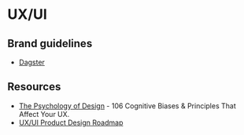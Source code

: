# UX/UI

## Brand guidelines

- [Dagster](https://dagster.io/brand)

## Resources

- [The Psychology of Design](https://growth.design/psychology) - 106 Cognitive Biases & Principles That Affect Your UX.
- [UX/UI Product Design Roadmap](https://product-design-roadmap.com/)
